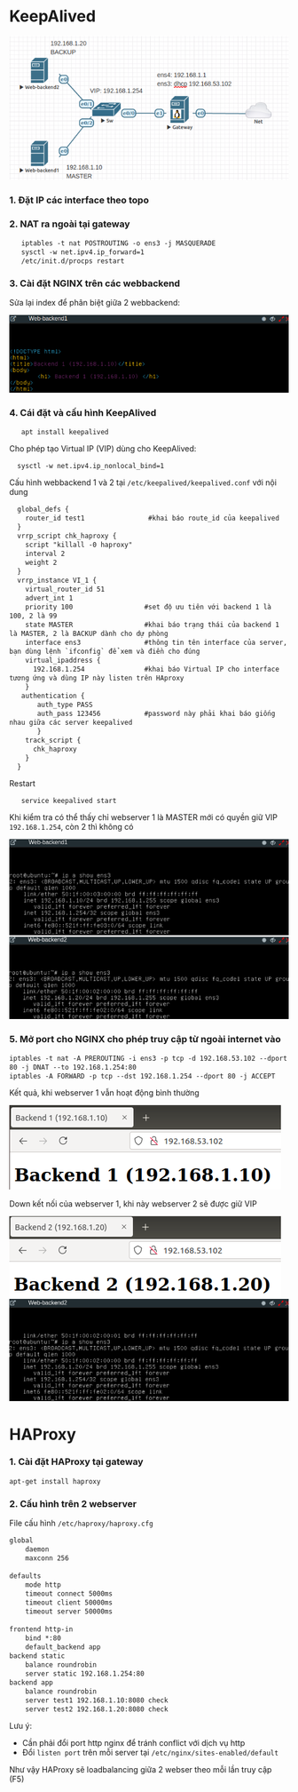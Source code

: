 # KeepAlived
![](https://github.com/huynp1999/huynp/blob/master/pic/network/ha-keep/keep6.png)

### 1. Đặt IP các interface theo topo
### 2. NAT ra ngoài tại gateway
 
       iptables -t nat POSTROUTING -o ens3 -j MASQUERADE
       sysctl -w net.ipv4.ip_forward=1
       /etc/init.d/procps restart

### 3. Cài đặt NGINX trên các webbackend
Sửa lại index để phân biệt giữa 2 webbackend:

![](https://github.com/huynp1999/huynp/blob/master/pic/network/ha-keep/keep7.png)

### 4. Cái đặt và cấu hình KeepAlived
    
       apt install keepalived
Cho phép tạo Virtual IP (VIP) dùng cho KeepAlived:

      sysctl -w net.ipv4.ip_nonlocal_bind=1
      
Cấu hình webbackend 1 và 2 tại `/etc/keepalived/keepalived.conf` với nội dung
      
      global_defs {
        router_id test1                #khai báo route_id của keepalived
      }
      vrrp_script chk_haproxy {
        script "killall -0 haproxy"
        interval 2
        weight 2
      }
      vrrp_instance VI_1 {
        virtual_router_id 51
        advert_int 1
        priority 100                  #set độ ưu tiên với backend 1 là 100, 2 là 99
        state MASTER                  #khai báo trạng thái của backend 1 là MASTER, 2 là BACKUP dành cho dự phòng
        interface ens3                #thông tin tên interface của server, bạn dùng lệnh `ifconfig` để xem và điền cho đúng
        virtual_ipaddress {
          192.168.1.254               #khai báo Virtual IP cho interface tương ứng và dùng IP này listen trên HAproxy
        }
       authentication {
           auth_type PASS
           auth_pass 123456           #password này phải khai báo giống nhau giữa các server keepalived
           }
        track_script {
          chk_haproxy
        }
      }

 Restart
 
       service keepalived start 
      
 Khi kiểm tra có thể thấy chỉ webserver 1 là MASTER mới có quyền giữ VIP `192.168.1.254`, còn 2 thì không có

![](https://github.com/huynp1999/huynp/blob/master/pic/network/ha-keep/keep3.png)
![](https://github.com/huynp1999/huynp/blob/master/pic/network/ha-keep/keep5.png)

### 5. Mở port cho NGINX cho phép truy cập từ ngoài internet vào

    iptables -t nat -A PREROUTING -i ens3 -p tcp -d 192.168.53.102 --dport 80 -j DNAT --to 192.168.1.254:80
    iptables -A FORWARD -p tcp --dst 192.168.1.254 --dport 80 -j ACCEPT
    
Kết quả, khi webserver 1 vẫn hoạt động bình thường

![](https://github.com/huynp1999/huynp/blob/master/pic/network/ha-keep/keep1.png)

Down kết nối của webserver 1, khi này webserver 2 sẽ được giữ VIP

![](https://github.com/huynp1999/huynp/blob/master/pic/network/ha-keep/keep2.png)
![](https://github.com/huynp1999/huynp/blob/master/pic/network/ha-keep/keep4.png)
# HAProxy
### 1. Cài đặt HAProxy tại gateway
    apt-get install haproxy

### 2. Cấu hình trên 2 webserver
File cấu hình `/etc/haproxy/haproxy.cfg`

    global
        daemon
        maxconn 256

    defaults
        mode http
        timeout connect 5000ms
        timeout client 50000ms
        timeout server 50000ms

    frontend http-in
        bind *:80
        default_backend app
    backend static
        balance roundrobin
        server static 192.168.1.254:80
    backend app
        balance roundrobin
        server test1 192.168.1.10:8080 check
        server test2 192.168.1.20:8080 check

Lưu ý:
- Cần phải đổi port http nginx để tránh conflict với dịch vụ http
- Đổi `listen port` trên mỗi server tại `/etc/nginx/sites-enabled/default`

Như vậy HAProxy sẽ loadbalancing giữa 2 webser theo mỗi lần truy cập (F5)
